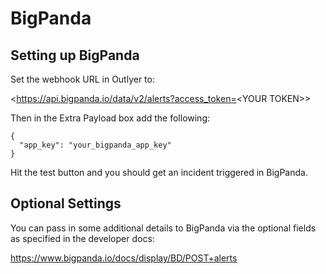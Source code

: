 # BigPanda

## Setting up BigPanda

Set the webhook URL in Outlyer to:

<https://api.bigpanda.io/data/v2/alerts?access_token=<YOUR TOKEN\>>

Then in the Extra Payload box add the following:

```
{
  "app_key": "your_bigpanda_app_key"
}
```

Hit the test button and you should get an incident triggered in BigPanda.
 

## Optional Settings

You can pass in some additional details to BigPanda via the optional fields as specified in the developer docs:

<https://www.bigpanda.io/docs/display/BD/POST+alerts>

 
